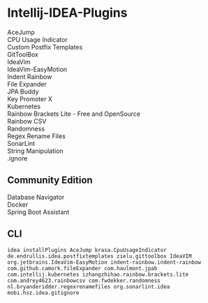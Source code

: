 # Intellij-IDEA-Plugins
AceJump  
CPU Usage Indicator  
Custom Postfix Templates  
GitToolBox  
IdeaVim  
IdeaVim-EasyMotion  
Indent Rainbow  
File Expander  
JPA Buddy  
Key Promoter X  
Kubernetes  
Rainbow Brackets Lite - Free and OpenSource  
Rainbow CSV  
Randomness  
Regex Rename Files  
SonarLint  
String Manipulation  
.ignore  
## Community Edition
Database Navigator  
Docker  
Spring Boot Assistant  

## CLI
```
idea installPlugins AceJump krasa.CpuUsageIndicator de.endrullis.idea.postfixtemplates zielu.gittoolbox IdeaVIM org.jetbrains.IdeaVim-EasyMotion indent-rainbow.indent-rainbow com.github.camork.fileExpander com.haulmont.jpab com.intellij.kubernetes izhangzhihao.rainbow.brackets.lite com.andrey4623.rainbowcsv com.fwdekker.randomness nl.bryanderidder.regexrenamefiles org.sonarlint.idea mobi.hsz.idea.gitignore
```
